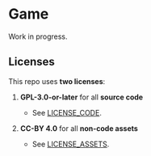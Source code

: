# Game
Work in progress.

## Licenses
This repo uses **two licenses**:

1. **GPL-3.0-or-later** for all **source code**  
   - See [LICENSE_CODE](./LICENSE_CODE).  

2. **CC-BY 4.0** for all **non-code assets**  
   - See [LICENSE_ASSETS](./LICENSE_ASSETS).  